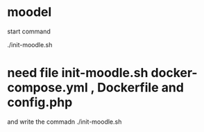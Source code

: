 # moodel
start command


./init-moodle.sh


# need file init-moodle.sh  docker-compose.yml , Dockerfile and config.php  
and write the commadn ./init-moodle.sh
